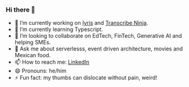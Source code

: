### Hi there 👋

- 🔭 I’m currently working on [Iyris](https://iyris.com/) and [Transcribe Ninja](https://transcribeninja.com/).
- 🌱 I’m currently learning Typescript.
- 👯 I’m looking to collaborate on EdTech, FinTech, Generative AI and helping SMEs.
- 💬 Ask me about serverlesss, event driven architecture, movies and Mexican food.
- 📫 How to reach me: [LinkedIn](https://www.linkedin.com/in/jagonzalr/)
- 😄 Pronouns: he/him
- ⚡ Fun fact: my thumbs can dislocate without pain, weird!

